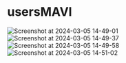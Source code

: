 


# usersMAVI
![Screenshot at 2024-03-05 14-49-01](https://github.com/Vadim01j12feradim/usersMAVI/assets/86133272/a7260489-84c6-4f18-8f85-b0f8e94b194e)
![Screenshot at 2024-03-05 14-49-37](https://github.com/Vadim01j12feradim/usersMAVI/assets/86133272/7bc59218-566e-49b3-87fd-e912672bea18)
![Screenshot at 2024-03-05 14-49-58](https://github.com/Vadim01j12feradim/usersMAVI/assets/86133272/155b5a8d-7d23-4b83-a94c-4b1dd7ceed9f)
![Screenshot at 2024-03-05 14-51-02](https://github.com/Vadim01j12feradim/usersMAVI/assets/86133272/353c53c1-1675-451d-b1a6-d3b5592aaf11)

